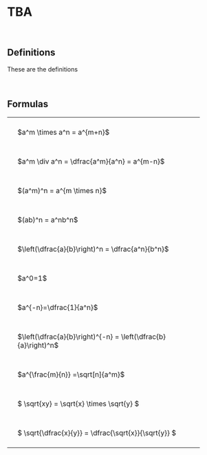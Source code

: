 ---
---

# TBA

<br>

## Definitions

These are the definitions

<br>

## Formulas

<style type="text/css">
#T_91818 th.col_heading {
  text-align: left;
  font-size: 1em;
}
#T_91818 td {
  text-align: left;
  font-size: 1em;
  padding: 1.5em;
}
#T_91818_row0_col0, #T_91818_row1_col0, #T_91818_row2_col0, #T_91818_row3_col0, #T_91818_row4_col0, #T_91818_row5_col0, #T_91818_row6_col0, #T_91818_row7_col0, #T_91818_row8_col0, #T_91818_row9_col0, #T_91818_row10_col0 {
  width: 400px;
  white-space: pre-wrap;
}
</style>
<table id="T_91818">
  <thead>
  </thead>
  <tbody>
    <tr>
      <td id="T_91818_row0_col0" class="data row0 col0" >$a^m \times a^n = a^{m+n}$</td>
    </tr>
    <tr>
      <td id="T_91818_row1_col0" class="data row1 col0" >$a^m \div a^n = \dfrac{a^m}{a^n} = a^{m-n}$</td>
    </tr>
    <tr>
      <td id="T_91818_row2_col0" class="data row2 col0" >$(a^m)^n = a^{m \times n}$</td>
    </tr>
    <tr>
      <td id="T_91818_row3_col0" class="data row3 col0" >$(ab)^n = a^nb^n$</td>
    </tr>
    <tr>
      <td id="T_91818_row4_col0" class="data row4 col0" >$\left(\dfrac{a}{b}\right)^n = \dfrac{a^n}{b^n}$</td>
    </tr>
    <tr>
      <td id="T_91818_row5_col0" class="data row5 col0" >$a^0=1$</td>
    </tr>
    <tr>
      <td id="T_91818_row6_col0" class="data row6 col0" >$a^{-n}=\dfrac{1}{a^n}$</td>
    </tr>
    <tr>
      <td id="T_91818_row7_col0" class="data row7 col0" >$\left(\dfrac{a}{b}\right)^{-n} = \left(\dfrac{b}{a}\right)^n$</td>
    </tr>
    <tr>
      <td id="T_91818_row8_col0" class="data row8 col0" >$a^{\frac{m}{n}} =\sqrt[n]{a^m}$</td>
    </tr>
    <tr>
      <td id="T_91818_row9_col0" class="data row9 col0" >$ \sqrt{xy} = \sqrt{x} \times \sqrt{y} $</td>
    </tr>
    <tr>
      <td id="T_91818_row10_col0" class="data row10 col0" >$ \sqrt{\dfrac{x}{y}} = \dfrac{\sqrt{x}}{\sqrt{y}} $</td>
    </tr>
  </tbody>
</table>
